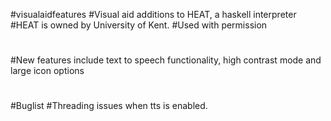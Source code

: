 #visualaidfeatures
#Visual aid additions to HEAT, a haskell interpreter
#HEAT is owned by University of Kent. 
#Used with permission
#
#New features include text to speech functionality, high contrast mode and large icon options
#
#Buglist
#Threading issues when tts is enabled. 
#
#
